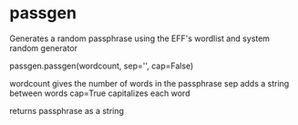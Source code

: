 # passgen
Generates a random passphrase using the EFF's wordlist and system random generator


passgen.passgen(wordcount, sep='', cap=False)

wordcount gives the number of words in the passphrase
sep adds a string between words
cap=True capitalizes each word

returns passphrase as a string
